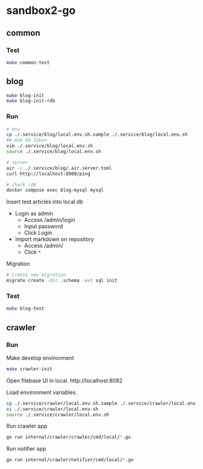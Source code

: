 # sandbox2-go

## common

### Test

```bash
make common-test
```

## blog

```bash
make blog-init
make blog-init-rdb
```

### Run

```bash
# env
cp ./.service/blog/local.env.sh.sample ./.service/blog/local.env.sh
## Add GH Token
vim ./.service/blog/local.env.sh
source ./.service/blog/local.env.sh

# server
air -c ./.service/blog/.air.server.toml
curl http://localhost:8080/ping

# check rdb
docker compose exec blog-mysql mysql
```

Insert test articles into local db

- Login as admin
  - Access /admin/login
  - Input password
  - Click Login
- Import markdown on repository
  - Access /admin/
  - Click `*`

Migration

```bash
# Create new migration
migrate create -dir .schema -ext sql init
```

### Test

```bash
make blog-test
```

## crawler

### Run

Make develop environment

```bash
make crawler-init
```

Open filebase UI in local.
http://localhost:8082

Load environment variables.

```bash
cp ./.service/crawler/local.env.sh.sample ./.service/crawler/local.env.sh
vi ./.service/crawler/local.env.sh
source ./.service/crawler/local.env.sh
```

Run crawler app

```bash
go run internal/crawler/crawler/cmd/local/*.go
```

Run notifier app

```bash
go run internal/crawler/notifier/cmd/local/*.go
```
